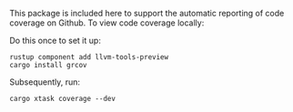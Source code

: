 This package is included here to support the automatic reporting of code coverage on 
Github. To view code coverage locally:

Do this once to set it up:
```
rustup component add llvm-tools-preview
cargo install grcov
```

Subsequently, run:
```
cargo xtask coverage --dev
```